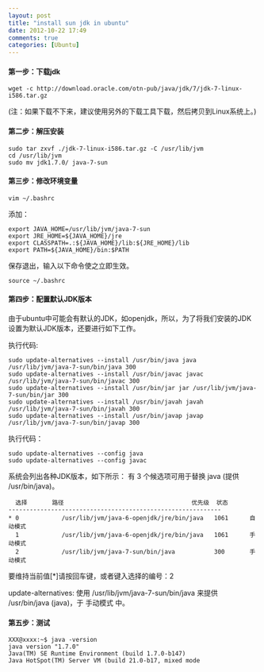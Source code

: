 ```yaml
---
layout: post
title: "install sun jdk in ubuntu"
date: 2012-10-22 17:49
comments: true
categories: [Ubuntu]
---
```


#### 第一步：下载jdk

    wget -c http://download.oracle.com/otn-pub/java/jdk/7/jdk-7-linux-i586.tar.gz

(注：如果下载不下来，建议使用另外的下载工具下载，然后拷贝到Linux系统上。)

#### 第二步：解压安装

    sudo tar zxvf ./jdk-7-linux-i586.tar.gz -C /usr/lib/jvm
    cd /usr/lib/jvm
    sudo mv jdk1.7.0/ java-7-sun

#### 第三步：修改环境变量

    vim ~/.bashrc

添加：

    export JAVA_HOME=/usr/lib/jvm/java-7-sun
    export JRE_HOME=${JAVA_HOME}/jre
    export CLASSPATH=.:${JAVA_HOME}/lib:${JRE_HOME}/lib
    export PATH=${JAVA_HOME}/bin:$PATH

保存退出，输入以下命令使之立即生效。

    source ~/.bashrc

#### 第四步：配置默认JDK版本
由于ubuntu中可能会有默认的JDK，如openjdk，所以，为了将我们安装的JDK设置为默认JDK版本，还要进行如下工作。

执行代码:

    sudo update-alternatives --install /usr/bin/java java /usr/lib/jvm/java-7-sun/bin/java 300
    sudo update-alternatives --install /usr/bin/javac javac /usr/lib/jvm/java-7-sun/bin/javac 300
    sudo update-alternatives --install /usr/bin/jar jar /usr/lib/jvm/java-7-sun/bin/jar 300
    sudo update-alternatives --install /usr/bin/javah javah /usr/lib/jvm/java-7-sun/bin/javah 300
    sudo update-alternatives --install /usr/bin/javap javap /usr/lib/jvm/java-7-sun/bin/javap 300

执行代码：

    sudo update-alternatives --config java
    sudo update-alternatives --config javac

系统会列出各种JDK版本，如下所示：
有 3 个候选项可用于替换 java (提供 /usr/bin/java)。


      选择       路径                                    优先级  状态
    ------------------------------------------------------------
    * 0            /usr/lib/jvm/java-6-openjdk/jre/bin/java   1061      自动模式
      1            /usr/lib/jvm/java-6-openjdk/jre/bin/java   1061      手动模式
      2            /usr/lib/jvm/java-7-sun/bin/java           300       手动模式

要维持当前值[*]请按回车键，或者键入选择的编号：2

update-alternatives: 使用 /usr/lib/jvm/java-7-sun/bin/java 来提供 /usr/bin/java (java)，于 手动模式 中。

#### 第五步：测试

    XXX@xxxx:~$ java -version
    java version "1.7.0"
    Java(TM) SE Runtime Environment (build 1.7.0-b147)
    Java HotSpot(TM) Server VM (build 21.0-b17, mixed mode
